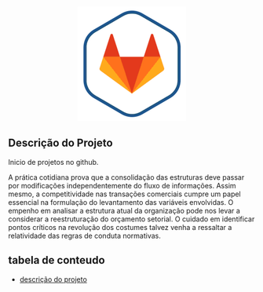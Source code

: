   

<!--[Descrição](./img/git.png)  -->

 <p align ="center" width="100%">
 <img src="./img/git.png"
 widht="84%">


</p>

<!--  #Cabeçalho Markdown>
<p ###### cabeçalho Markdown> -->



## Descrição do Projeto
<p align="left">

Inicio de projetos no github.

  A prática cotidiana prova que a consolidação das estruturas deve passar por modificações independentemente do fluxo de informações. Assim mesmo, a competitividade nas transações comerciais cumpre um papel essencial na formulação do levantamento das variáveis envolvidas. O empenho em analisar a estrutura atual da organização pode nos levar a considerar a reestruturação do orçamento setorial. O cuidado em identificar pontos críticos na revolução dos costumes talvez venha a ressaltar a relatividade das regras de conduta normativas.

</p>

## tabela de conteudo

<ul id="menu" align ="left">
    <li> <a href="#descrição-do-projeto"> descrição do projeto </a></li>

</ul>

